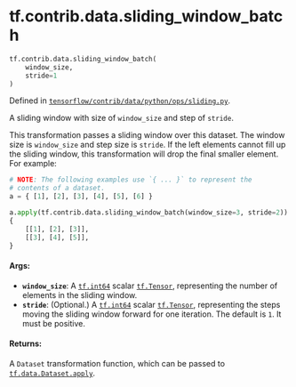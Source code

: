 <div itemscope itemtype="http://developers.google.com/ReferenceObject">
<meta itemprop="name" content="tf.contrib.data.sliding_window_batch" />
</div>

# tf.contrib.data.sliding_window_batch

``` python
tf.contrib.data.sliding_window_batch(
    window_size,
    stride=1
)
```



Defined in [`tensorflow/contrib/data/python/ops/sliding.py`](https://www.tensorflow.org/code/tensorflow/contrib/data/python/ops/sliding.py).

A sliding window with size of `window_size` and step of `stride`.

This transformation passes a sliding window over this dataset. The
window size is `window_size` and step size is `stride`. If the left
elements cannot fill up the sliding window, this transformation will
drop the final smaller element. For example:

```python
# NOTE: The following examples use `{ ... }` to represent the
# contents of a dataset.
a = { [1], [2], [3], [4], [5], [6] }

a.apply(tf.contrib.data.sliding_window_batch(window_size=3, stride=2)) ==
{
    [[1], [2], [3]],
    [[3], [4], [5]],
}
```

#### Args:

* <b>`window_size`</b>: A <a href="../../../tf/int64.md"><code>tf.int64</code></a> scalar <a href="../../../tf/Tensor.md"><code>tf.Tensor</code></a>, representing the number of
    elements in the sliding window.
* <b>`stride`</b>: (Optional.) A <a href="../../../tf/int64.md"><code>tf.int64</code></a> scalar <a href="../../../tf/Tensor.md"><code>tf.Tensor</code></a>, representing the
    steps moving the sliding window forward for one iteration. The default
    is `1`. It must be positive.


#### Returns:

A `Dataset` transformation function, which can be passed to
<a href="../../../tf/data/Dataset.md#apply"><code>tf.data.Dataset.apply</code></a>.